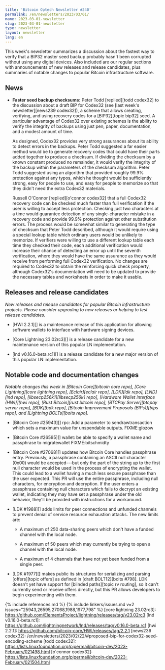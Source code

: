 ```yaml
---
title: 'Bitcoin Optech Newsletter #240'
permalink: /en/newsletters/2023/03/01/
name: 2023-03-01-newsletter
slug: 2023-03-01-newsletter
type: newsletter
layout: newsletter
lang: en
---
```

This week's newsletter summarizes a discussion about the fastest way to
verify that a BIP32 master seed backup probably hasn't been corrupted
without using any digital devices.  Also included are our regular
sections with announcements of new releases and release candidates, plus
summaries of notable changes to popular Bitcoin infrastructure software.

## News

- **Faster seed backup checksums:** Peter Todd [replied][todd codex32]
  to the discussion about a draft BIP for Codex32 (see [last week's
  newsletter][news239 codex32]), a scheme that allows creating,
  verifying, and using recovery codes for a [BIP32][topic bip32] seed.
  A particular advantage of Codex32 over existing schemes is the ability
  to verify the integrity of backups using just pen, paper,
  documentation, and a modest amount of time.

    As designed, Codex32 provides very strong assurances about its
    ability to detect errors in the backups.  Peter Todd suggested a far
    easier method would be to generate recovery codes that could have
    their parts added together to produce a checksum.  If dividing the
    checksum by a known constant produced no remainder, it would verify
    the integrity of the backup within the parameters of the checksum
    algorithm.  Peter Todd suggested using an algorithm that provided
    roughly 99.9% protection against any typos, which he thought would
    be sufficiently strong, easy for people to use, and easy for people
    to memorize so that they didn't need the extra Codex32 materials.

    Russell O'Connor [replied][o'connor codex32] that a full Codex32
    recovery code can be checked much faster than full verification if
    the user is willing to accept less protection.  Checking just two
    characters at a time would guarantee detection of any
    single-character mistake in a recovery code and provide 99.9%
    protection against other substitution errors.  The process would be
    somewhat similar to generating the type of checksum that Peter Todd
    described, although it would require using a special lookup table
    which ordinary users would be unlikely to memorize.  If verifiers
    were willing to use a different lookup table each time they checked
    their code, each additional verification would increase their chance
    of detecting an error up until the seventh verification, where they
    would have the same assurance as they would receive from performing
    full Codex32 verification.  No changes are required to Codex32 to
    obtain the reinforcing quick check property, although Codex32's
    documentation will need to be updated to provide the necessary
    tables and worksheets in order to make it usable.

## Releases and release candidates

*New releases and release candidates for popular Bitcoin infrastructure
projects.  Please consider upgrading to new releases or helping to test
release candidates.*

- [HWI 2.2.1][] is a maintenance release of this application for
  allowing software wallets to interface with hardware signing devices.

- [Core Lightning 23.02rc3][] is a release candidate for a new
  maintenance version of this popular LN implementation.

- [lnd v0.16.0-beta.rc1][] is a release candidate for a new major
  version of this popular LN implementation.

## Notable code and documentation changes

*Notable changes this week in [Bitcoin Core][bitcoin core repo], [Core
Lightning][core lightning repo], [Eclair][eclair repo], [LDK][ldk repo],
[LND][lnd repo], [libsecp256k1][libsecp256k1 repo], [Hardware Wallet
Interface (HWI)][hwi repo], [Rust Bitcoin][rust bitcoin repo], [BTCPay
Server][btcpay server repo], [BDK][bdk repo], [Bitcoin Improvement
Proposals (BIPs)][bips repo], and [Lightning BOLTs][bolts repo].*

- [Bitcoin Core #25943][] rpc: Add a parameter to sendrawtransaction which sets a maximum value for unspendable outputs. FIXME:glozow

- [Bitcoin Core #26595][] wallet: be able to specify a wallet name and passphrase to migratewallet FIXME:bitschmidty

- [Bitcoin Core #27068][] updates how Bitcoin Core handles passphrase
  entry.  Previously, a passphrase containing an ASCII null character
  (0x00) would be accepted---but only the part of the string up to the
  first null character would be used in the process of encrypting the
  wallet.  This could lead to a wallet having a much less secure
  passphrase than the user expected.  This PR will use the entire passphrase,
  including null characters, for encryption and decryption.  If the user
  enters a passphrase containing null characters which fails to decrypt
  an existing wallet, indicating they may have set a passphrase under
  the old behavior, they'll be provided with instructions for a
  workaround.

- [LDK #1988][] adds limits for peer connections and unfunded channels
  to prevent denial of service resource exhaustion attacks.  The new
  limits are:

    - A maximum of 250 data-sharing peers which don't have a funded
      channel with the local node.

    - A maximum of 50 peers which may currently be trying to open a
      channel with the local node.

    - A maximum of 4 channels that have not yet been funded from a
      single peer.

- [LDK #1977][] makes public its structures for serializing and parsing
  [offers][topic offers] as defined in [draft BOLT12][bolts #798].  LDK
  doesn't yet have support for [blinded paths][topic rv routing], so it
  can't currently send or receive offers directly, but this PR allows
  developers to begin experimenting with them.

{% include references.md %}
{% include linkers/issues.md v=2 issues="25943,26595,27068,1988,1977,798" %}
[core lightning 23.02rc3]: https://github.com/ElementsProject/lightning/releases/tag/v23.02rc3
[lnd v0.16.0-beta.rc1]: https://github.com/lightningnetwork/lnd/releases/tag/v0.16.0-beta.rc1
[hwi 2.2.1]: https://github.com/bitcoin-core/HWI/releases/tag/2.2.1
[news239 codex32]: /en/newsletters/2023/02/22/#proposed-bip-for-codex32-seed-encoding-scheme
[todd codex32]: https://lists.linuxfoundation.org/pipermail/bitcoin-dev/2023-February/021498.html
[o'connor codex32]: https://lists.linuxfoundation.org/pipermail/bitcoin-dev/2023-February/021504.html
